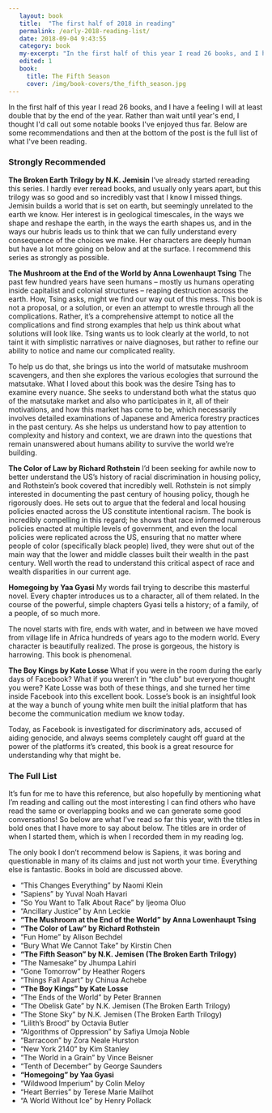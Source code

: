 ```yaml
---
   layout: book
   title:  "The first half of 2018 in reading"
   permalink: /early-2018-reading-list/
   date: 2018-09-04 9:43:55
   category: book
   my-excerpt: "In the first half of this year I read 26 books, and I have a feeling I will at least double that by the end of the year so I don’t want to wait until then to record what I’ve read and call out notable books."
   edited: 1
   book:
     title: The Fifth Season
     cover: /img/book-covers/the_fifth_season.jpg
---
```


In the first half of this year I read 26 books, and I have a feeling I will at least double that by the end of the year. Rather than wait until year's end, I thought I'd call out some notable books I've enjoyed thus far. Below are some recommendations and then at the bottom of the post is the full list of what I've been reading.

### Strongly Recommended

**The Broken Earth Trilogy by N.K. Jemisin**
I’ve already started rereading this series. I hardly ever reread books, and usually only years apart, but this trilogy was so good and so incredibly vast that I know I missed things. Jemisin builds a world that is set on earth, but seemingly unrelated to the earth we know. Her interest is in geological timescales, in the ways we shape and reshape the earth, in the ways the earth shapes us, and in the ways our hubris leads us to think that we can fully understand every consequence of the choices we make. Her characters are deeply human but have a lot more going on below and at the surface. I recommend this series as strongly as possible.

**The Mushroom at the End of the World by Anna Lowenhaupt Tsing**
The past few hundred years have seen humans – mostly us humans operating inside capitalist and colonial structures – reaping destruction across the earth. How, Tsing asks, might we find our way out of this mess. This book is not a proposal, or a solution, or even an attempt to wrestle through all the complications. Rather, it’s a comprehensive attempt to notice all the complications and find strong examples that help us think about what solutions will look like. Tsing wants us to look clearly at the world, to not taint it with simplistic narratives or naive diagnoses, but rather to refine our ability to notice and name our complicated reality.

To help us do that, she brings us into the world of matsutake mushroom scavengers, and then she explores the various ecologies that surround the matsutake. What I loved about this book was the desire Tsing has to examine every nuance.  She seeks to understand both what the status quo of the matsutake market and also who participates in it, all of their motivations, and how this market has come to be, which necessarily involves detailed examinations of Japanese and America forestry practices in the past century. As she helps us understand how to pay attention to complexity and history and context, we are drawn into the questions that remain unanswered about humans ability to survive the world we’re building.

**The Color of Law by Richard Rothstein**
I’d been seeking for awhile now to better understand the US’s history of racial discrimination in housing policy, and Rothstein’s book covered that incredibly well. Rothstein is not simply interested in documenting the past century of housing policy, though he rigorously does. He sets out to argue that the federal and local housing policies enacted across the US constitute intentional racism. The book is incredibly compelling in this regard; he shows that race informed numerous policies enacted at multiple levels of government, and even the local policies were replicated across the US, ensuring that no matter where people of color (specifically black people) lived, they were shut out of the main way that the lower and middle classes built their wealth in the past century. Well worth the read to understand this critical aspect of race and wealth disparities in our current age.

**Homegoing by Yaa Gyasi**
My words fail trying to describe this masterful novel. Every chapter introduces us to a character, all of them related. In the course of the powerful, simple chapters Gyasi tells a history; of a family, of a people, of so much more.

The novel starts with fire, ends with water, and in between we have moved from village life in Africa hundreds of years ago to the modern world. Every character is beautifully realized. The prose is gorgeous, the history is harrowing. This book is phenomenal.

**The Boy Kings by Kate Losse**
What if you were in the room during the early days of Facebook? What if you weren’t in “the club” but everyone thought you were? Kate Losse was both of these things, and she turned her time inside Facebook into this excellent book. Losse’s book is an insightful look at the way a bunch of young white men built the initial platform that has become the communication medium we know today.

Today, as Facebook is investigated for discriminatory ads, accused of aiding genocide, and always seems completely caught off guard at the power of the platforms it’s created, this book is a great resource for understanding why that might be.

### The Full List

It’s fun for me to have this reference, but also hopefully by mentioning what I’m reading and calling out the most interesting I can find others who have read the same or overlapping books and we can generate some good conversations! So below are what I’ve read so far this year, with the titles in bold ones that I have more to say about below. The titles are in order of when I started them, which is when I recorded them in my reading log.

The only book I don’t recommend below is Sapiens, it was boring and questionable in many of its claims and just not worth your time. Everything else is fantastic. Books in bold are discussed above.

- “This Changes Everything” by Naomi Klein
- “Sapiens” by Yuval Noah Havari
- “So You Want to Talk About Race” by Ijeoma Oluo
- “Ancillary Justice” by Ann Leckie
- **“The Mushroom at the End of the World” by Anna Lowenhaupt Tsing**
- **“The Color of Law” by Richard Rothstein**
- “Fun Home” by Alison Bechdel
- “Bury What We Cannot Take” by Kirstin Chen
- **“The Fifth Season” by N.K. Jemisen (The Broken Earth Trilogy)**
- “The Namesake” by Jhumpa Lahiri
- “Gone Tomorrow” by Heather Rogers
- “Things Fall Apart” by Chinua Achebe
- **“The Boy Kings” by Kate Losse**
- “The Ends of the World” by Peter Brannen
- “The Obelisk Gate” by N.K. Jemisen (The Broken Earth Trilogy)
- “The Stone Sky” by N.K. Jemisen (The Broken Earth Trilogy)
- “Lilith’s Brood” by Octavia Butler
- “Algorithms of Oppression” by Safiya Umoja Noble
- “Barracoon” by Zora Neale Hurston
- “New York 2140” by Kim Stanley
- “The World in a Grain” by Vince Beisner
- “Tenth of December” by George Saunders
- **“Homegoing” by Yaa Gyasi**
- “Wildwood Imperium” by Colin Meloy
- “Heart Berries” by Terese Marie Mailhot
- “A World Without Ice” by Henry Pollack
